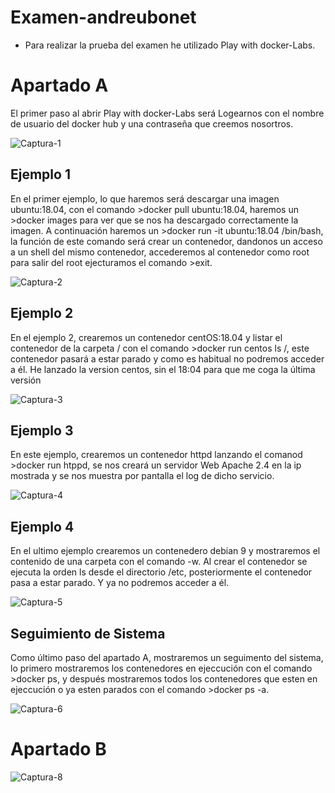 # Examen-andreubonet

- Para realizar la prueba del examen he utilizado Play with docker-Labs.

# Apartado A

<p> El primer paso al abrir Play with docker-Labs será Logearnos con el nombre de usuario del docker hub y una contraseña que creemos nosortros.</p> 

![Captura-1](https://user-images.githubusercontent.com/91874398/173301147-00da62d9-d607-4eb7-b47f-c17352be933c.PNG)

## Ejemplo 1

<p> En el primer ejemplo, lo que haremos será descargar una imagen ubuntu:18.04, con el comando >docker pull ubuntu:18.04, haremos un >docker images para ver que se nos ha descargado correctamente la imagen. A continuación haremos un >docker run -it ubuntu:18.04 /bin/bash, la función de este comando será crear un contenedor, dandonos un acceso a un shell del mismo contenedor, accederemos al contenedor como root para salir del root ejecturamos el comando >exit.
</p>

![Captura-2](https://user-images.githubusercontent.com/91874398/173302162-b401749f-27b3-48c9-a2d6-a6c42ae487ba.PNG)

## Ejemplo 2

<p> En el ejemplo 2, crearemos un contenedor centOS:18.04 y listar el contenedor de la carpeta / con el comando >docker run centos ls /, este contenedor pasará a estar parado y como es habitual no podremos acceder a él. He lanzado la version centos, sin el 18:04 para que me coga la última versión
</p>

![Captura-3](https://user-images.githubusercontent.com/91874398/173304776-c2ef65c3-b5f7-4d83-b6fa-ee6f01d8969d.PNG)


## Ejemplo 3

<p> En este ejemplo, crearemos un contenedor httpd lanzando el comanod >docker run htppd, se nos creará un servidor Web Apache 2.4 en la ip mostrada y se nos muestra por pantalla el log de dicho servicio. 
</p>

![Captura-4](https://user-images.githubusercontent.com/91874398/173305144-b5cd5d0f-24a4-4a9c-a2c2-24d483571978.PNG)


## Ejemplo 4

<p> En el ultimo ejemplo crearemos un contenedero debian 9 y mostraremos el contenido de una carpeta con el comando -w. Al crear el contenedor se ejecuta la orden ls desde el directorio /etc, posteriormente el contenedor pasa a estar parado. Y ya no podremos acceder a él.
</p>

![Captura-5](https://user-images.githubusercontent.com/91874398/173306366-6e6b307d-9f1d-4fa2-8991-f936b1e35633.PNG)


## Seguimiento de Sistema

<p> Como último paso del apartado A, mostraremos un seguimento del sistema, lo primero mostraremos los contenedores en ejeccución con el comando >docker ps, y después mostraremos todos los contenedores que esten en ejeccución o ya esten parados con el comando >docker ps -a.
</p>


![Captura-6](https://user-images.githubusercontent.com/91874398/173306673-4a616caa-af30-41b6-b42c-4a28791a5b5e.PNG)


# Apartado B

![Captura-8](https://user-images.githubusercontent.com/91874398/173313502-eb661edd-2147-428b-b7f3-a5dd86b17e34.PNG)





